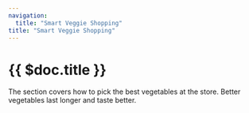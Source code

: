 ```yaml
---
navigation:
  title: "Smart Veggie Shopping"
title: "Smart Veggie Shopping"
---
```


# {{ $doc.title }}

The section covers how to pick the best vegetables at the store. Better vegetables last longer and taste better.
